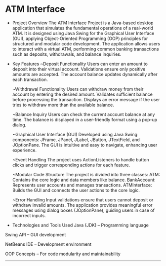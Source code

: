 # ATM Interface
* Project Overview
    The ATM Interface Project is a Java-based desktop application that simulates the fundamental operations of a real-world ATM. It is designed using Java Swing 
    for the Graphical User Interface (GUI), applying Object-Oriented Programming (OOP) principles for structured and modular code development. The application 
    allows users to interact with a virtual ATM, performing common banking transactions such as deposits, withdrawals, and balance inquiries.

* Key Features
  ~Deposit Functionality
     Users can enter an amount to deposit into their virtual account.
     Validations ensure only positive amounts are accepted.
     The account balance updates dynamically after each transaction.

  ~Withdrawal Functionality
     Users can withdraw money from their account by entering the desired amount.
     Validates sufficient balance before processing the transaction.
     Displays an error message if the user tries to withdraw more than the available balance.

  ~Balance Inquiry
     Users can check the current account balance at any time.
     The balance is displayed in a user-friendly format using a pop-up dialog.

  ~Graphical User Interface (GUI)
     Developed using Java Swing components: JFrame, JPanel, JLabel, JButton, JTextField, and JOptionPane.
     The GUI is intuitive and easy to navigate, enhancing user experience.

  ~Event Handling
     The project uses ActionListeners to handle button clicks and trigger corresponding actions for each feature.

  ~Modular Code Structure
     The project is divided into three classes:
         ATM: Contains the core logic and data members like balance.
         BankAccount: Represents user accounts and manages transactions.
         ATMInterface: Builds the GUI and connects the user actions to the core logic.

   ~Error Handling
      Input validations ensure that users cannot deposit or withdraw invalid amounts.
      The application provides meaningful error messages using dialog boxes (JOptionPane), guiding users in case of incorrect inputs.

* Technologies and Tools Used
Java (JDK) – Programming language

Swing API – GUI development

NetBeans IDE – Development environment

OOP Concepts – For code modularity and maintainability


-------------------------------------------------------------------------------------------------------------------------------------------------------------------
